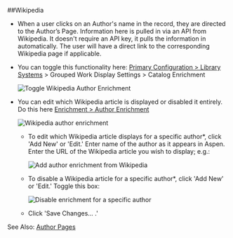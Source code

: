 ﻿##Wikipedia 
- When a user clicks on an Author's name in the record, they are directed to the Author’s Page. Information here is pulled in via an API from Wikipedia. It doesn't require an API key, it pulls the information in automatically. The user will have a direct link to the corresponding Wikipedia page if applicable. 

- You can toggle this functionality here: [Primary Configuration > Library Systems](/Admin/Libraries) > Grouped Work Display Settings > Catalog Enrichment

  ![Toggle Wikipedia Author Enrichment](/manual/images/Catalog-Enrichment.png)

- You can edit which Wikipedia article is displayed or disabled it entirely. Do this here [Enrichment > Author Enrichment](/Admin/AuthorEnrichment) 

  ![Wikipedia author enrichment](/manual/images/Add-author-enrichment.png)
    - To edit which Wikipedia article displays for a specific author*, click 'Add New' or 'Edit.' Enter name of the author as it appears in Aspen. Enter the URL of the Wikipedia article you wish to display; e.g.:
    
      ![Add author enrichment from Wikipedia](/manual/images/Add-specific-author-enrichment.png)
    - To disable a Wikipedia article for a specific author*, click 'Add New' or 'Edit.' Toggle this box:
    
      ![Disable enrichment for a specific author](/manual/images/Disable-specific-author-enrichment.png)
    - Click 'Save Changes... .'

See Also: [Author Pages](/Admin/HelpManual?page=Author-Pages)
